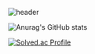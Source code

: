 ![header](https://capsule-render.vercel.app/api?type=waving&color=random&height=300&section=header&text=SUSOT&desc=gameprogramer&fontSize=60)


![Anurag's GitHub stats](https://github-readme-stats.vercel.app/api?username=SUSOT&show_icons=true&theme=radical)

[![Solved.ac Profile](http://mazassumnida.wtf/api/generate_badge?boj=SUSOT)](https://solved.ac/SUSOT)<br/>
